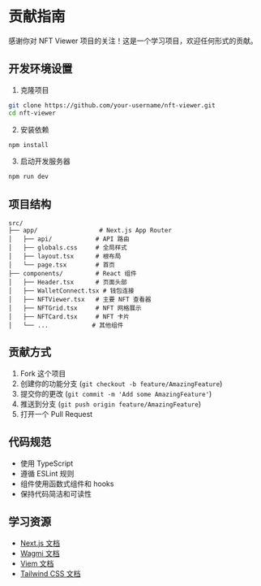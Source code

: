 # 贡献指南

感谢你对 NFT Viewer 项目的关注！这是一个学习项目，欢迎任何形式的贡献。

## 开发环境设置

1. 克隆项目
```bash
git clone https://github.com/your-username/nft-viewer.git
cd nft-viewer
```

2. 安装依赖
```bash
npm install
```

3. 启动开发服务器
```bash
npm run dev
```

## 项目结构

```
src/
├── app/                 # Next.js App Router
│   ├── api/            # API 路由
│   ├── globals.css     # 全局样式
│   ├── layout.tsx      # 根布局
│   └── page.tsx        # 首页
├── components/         # React 组件
│   ├── Header.tsx      # 页面头部
│   ├── WalletConnect.tsx # 钱包连接
│   ├── NFTViewer.tsx   # 主要 NFT 查看器
│   ├── NFTGrid.tsx     # NFT 网格展示
│   ├── NFTCard.tsx     # NFT 卡片
│   └── ...            # 其他组件
```

## 贡献方式

1. Fork 这个项目
2. 创建你的功能分支 (`git checkout -b feature/AmazingFeature`)
3. 提交你的更改 (`git commit -m 'Add some AmazingFeature'`)
4. 推送到分支 (`git push origin feature/AmazingFeature`)
5. 打开一个 Pull Request

## 代码规范

- 使用 TypeScript
- 遵循 ESLint 规则
- 组件使用函数式组件和 hooks
- 保持代码简洁和可读性

## 学习资源

- [Next.js 文档](https://nextjs.org/docs)
- [Wagmi 文档](https://wagmi.sh/)
- [Viem 文档](https://viem.sh/)
- [Tailwind CSS 文档](https://tailwindcss.com/docs)